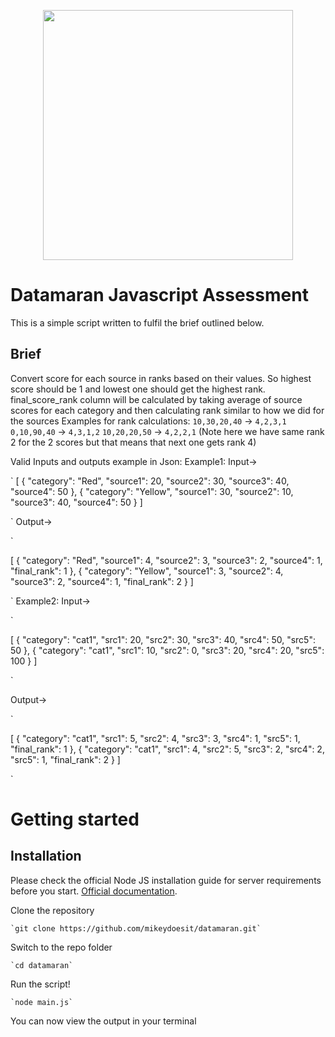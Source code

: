 <p align="center"><a href="https://www.datamaran.com/" target="_blank"><img src="https://www.datamaran.com/wp-content/uploads/2020/10/datamaran-logo.png" width="400"></a></p>

# Datamaran Javascript Assessment

This is a simple script written to fulfil the brief outlined below.

## Brief

Convert score for each source in ranks based on their values. So highest score should be 1 and lowest
one should get the highest rank. final_score_rank column will be calculated by taking average of source
scores for each category and then calculating rank similar to how we did for the sources
Examples for rank calculations:
`10,30,20,40` -> `4,2,3,1`
`0,10,90,40` -> `4,3,1,2`
`10,20,20,50` -> `4,2,2,1` (Note here we have same rank 2 for the 2 scores but that means that next one gets rank 4)

Valid Inputs and outputs example in Json:
Example1:
Input->

`
[
  {
		"category": "Red",
		"source1": 20,
		"source2": 30,
		"source3": 40,
		"source4": 50
	},
	{
		"category": "Yellow",
		"source1": 30,
		"source2": 10,
		"source3": 40,
		"source4": 50
	}
]

`
Output->

`

[
  {
		"category": "Red",
		"source1": 4,
		"source2": 3,
		"source3": 2,
		"source4": 1,
		"final_rank": 1
	},
	{
		"category": "Yellow",
		"source1": 3,
		"source2": 4,
		"source3": 2,
		"source4": 1,
		"final_rank": 2
	}
]

`
Example2:
Input->

`

[
  {
		"category": "cat1",
		"src1": 20,
		"src2": 30,
		"src3": 40,
		"src4": 50,
		"src5": 50
	},
	{
		"category": "cat1",
		"src1": 10,
		"src2": 0,
		"src3": 20,
		"src4": 20,
		"src5": 100
	}
]

`

Output->

`

[
  {
		"category": "cat1",
		"src1": 5,
		"src2": 4,
		"src3": 3,
		"src4": 1,
		"src5": 1,
		"final_rank": 1
	},
	{
		"category": "cat1",
		"src1": 4,
		"src2": 5,
		"src3": 2,
		"src4": 2,
		"src5": 1,
		"final_rank": 2
	}
]

`

# Getting started

## Installation

Please check the official Node JS installation guide for server requirements before you start.  [Official documentation](https://nodejs.org/en/download/).

Clone the repository

    `git clone https://github.com/mikeydoesit/datamaran.git`

Switch to the repo folder

    `cd datamaran`

Run the script!

    `node main.js`

You can now view the output in your terminal
